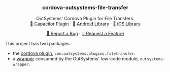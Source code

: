 <div align="center">
<h3 align="center"> cordova-outsystems-file-transfer</h3>

  <p align="center">
    OutSystems' Cordova Plugin for File Transfers.
    <br />
    <a href="https://github.com/ionic-team/capacitor-file-transfer">🔌 Capacitor Plugin</a>
    ·
    <a href="https://github.com/ionic-team/ion-android-filetransfer">🤖 Android Library</a>
    ·
    <a href="https://github.com/ionic-team/ion-ios-filetransfer">🍏 iOS Library</a>
  </p>
  <p align="center">
    <a href="https://github.com/ionic-team/cordova-outsystems-filetransfer/issues/new?labels=bug&template=bug-report.md">🐛 Report a Bug</a>
    ·
    <a href="https://github.com/ionic-team/cordova-outsystems-filetransfer/issues/new?labels=enhancement&template=feature-request.md">   💡 Request a Feature</a>
  </p>
</div>

This project has two packages:

- the [cordova plugin](/packages/cordova-plugin/), `com.outsystems.plugins.filetransfer`.
- a [wrapper](/packages/outsystems-wrapper/) consumed by the OutSystems' low-code module, `outsystems-wrapper`.

